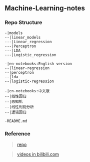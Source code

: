 ## Machine-Learning-notes

### Repo Structure
```
-|models
--|linear_models
---|Linear_regression
---|Perceptron
---|LDA
---|Logistic_regression

-|en-notebooks:English version
--|linear-regression
--|perceptron
--|lda
--|logistic-regression

-|cn-notebooks:中文版
--|线性回归
--|感知机
--|线性判别分析
--|逻辑回归

-README.md
```

### Reference
> [repo](https://github.com/zhulei227/ML_Notes)

> [videos in bilibili.com](https://www.bilibili.com/video/BV1aE411o7qd)
